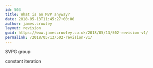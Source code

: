 ```yaml
---
id: 503
title: What is an MVP anyway?
date: 2018-05-13T11:45:27+00:00
author: james.crowley
layout: revision
guid: https://www.jamescrowley.co.uk/2018/05/13/502-revision-v1/
permalink: /2018/05/13/502-revision-v1/
---
```

SVPG group

constant iteration

&nbsp;